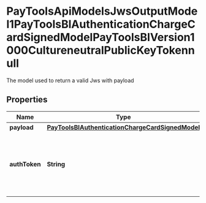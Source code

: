 

# PayToolsApiModelsJwsOutputModel1PayToolsBlAuthenticationChargeCardSignedModelPayToolsBlVersion1000CultureneutralPublicKeyTokennull

The model used to return a valid Jws with payload

## Properties

| Name | Type | Description | Notes |
|------------ | ------------- | ------------- | -------------|
|**payload** | [**PayToolsBlAuthenticationChargeCardSignedModel**](PayToolsBlAuthenticationChargeCardSignedModel.md) |  |  [optional] |
|**authToken** | **String** | The jws (token) value to be used in subsequent card operation methods |  [optional] |



